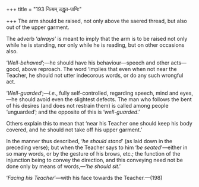 +++
title = "193 नित्यम् उद्धृत-पाणिः"

+++
The arm should be raised, not only above the saered thread, but also out
of the upper garment.

The adverb ‘*always*’ is meant to imply that the arm is to be raised not
only while he is standing, nor only while he is reading, but on other
occasions also.

‘*Well-behaved*’;—he should have his behaviour—speech and other
acts—good, above reproach. The word ‘implies that even when not near the
Teacher, he should not utter indecorous words, or do any such wrongful
act.

‘*Well-guarded*’;—*i.e*., fully self-controlled, regarding speech, mind
and eyes,—he should avoid even the slightest defects. The man who
follows the bent of his desires (and does not restrain them) is called
among people ‘unguarded’; and the opposite of this is ‘*well-guarded*.’

Others explain this to mean that ‘near his Teacher one should keep his
body covered, and he should not take off his upper garment.’

In the manner thus described, ‘*he should stand*’ (as laid down in the
preceding verse); but when the Teacher says to him ‘*be seated*’—either
in so many words, or by the gesture of his brows, etc.; the function of
the injunction being to convey the direction, and this conveying need
not be done only by means of words,—‘*he should sit*.’

‘*Facing his Teacher*’—with his face towards the Teacher.—(198)


